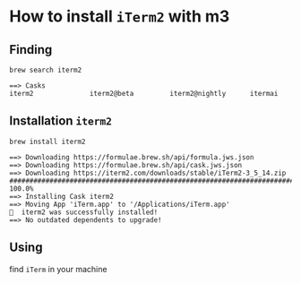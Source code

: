 # How to install `iTerm2` with m3

## Finding
```
brew search iterm2

==> Casks
iterm2              iterm2@beta         iterm2@nightly      itermai
```

## Installation `iterm2`
```
brew install iterm2
```
```
==> Downloading https://formulae.brew.sh/api/formula.jws.json
==> Downloading https://formulae.brew.sh/api/cask.jws.json
==> Downloading https://iterm2.com/downloads/stable/iTerm2-3_5_14.zip
######################################################################### 100.0%
==> Installing Cask iterm2
==> Moving App 'iTerm.app' to '/Applications/iTerm.app'
🍺  iterm2 was successfully installed!
==> No outdated dependents to upgrade!
```

## Using
find `iTerm` in your machine

